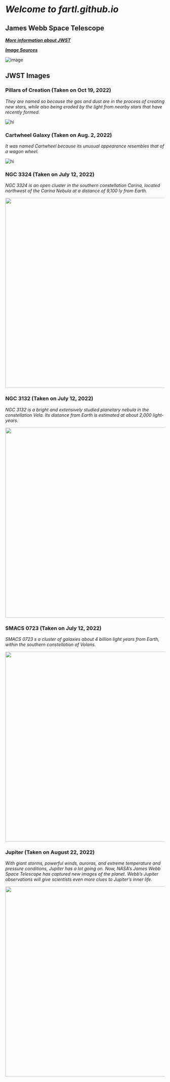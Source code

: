 # ***Welcome to fartl.github.io***

## **James Webb Space Telescope**
***[More information about JWST](https://g.co/kgs/vRB2kD)***

***[Image Sources](https://www.nasa.gov/)***

![image](https://user-images.githubusercontent.com/118233145/203187592-9f9ef1dc-c121-4750-8fc0-2b1ef164b1ad.png)

## **JWST Images**

### Pillars of Creation (Taken on Oct 19, 2022)
*They are named so because the gas and dust are in the process of creating new stars, while also being eroded by the light from nearby stars that have recently formed.*

![hi](https://user-images.githubusercontent.com/118233145/203186229-7f4fee38-8011-4e25-a8fc-d2274159f424.png)

### Cartwheel Galaxy (Taken on Aug. 2, 2022)
*It was named Cartwheel because its unusual appearance resembles that of a wagon wheel.*

![hi](https://user-images.githubusercontent.com/118233145/203453106-6569a104-d09e-4c7c-8aab-b534dc3780d3.png)

### NGC 3324 (Taken on July 12, 2022)
*NGC 3324 is an open cluster in the southern constellation Carina, located northwest of the Carina Nebula at a distance of 9,100 ly from Earth.*

<img src="https://user-images.githubusercontent.com/118233145/203453808-9aed993d-7515-4a91-b887-f58712622abb.png" width="600">

### NGC 3132 (Taken on July 12, 2022)
*NGC 3132 is a bright and extensively studied planetary nebula in the constellation Vela. Its distance from Earth is estimated at about 2,000 light-years.*

<img src="https://user-images.githubusercontent.com/118233145/203454460-8feaef68-ab1f-407d-ac6e-6467da685719.png" width ="600">

### SMACS 0723 (Taken on July 12, 2022)
*SMACS 0723 s a cluster of galaxies about 4 billion light years from Earth, within the southern constellation of Volans.*

<img src="https://user-images.githubusercontent.com/118233145/203454996-c69389fc-a418-4b34-a324-b12527710044.png" width ="600">

### Jupiter (Taken on August 22, 2022)
*With giant storms, powerful winds, auroras, and extreme temperature and pressure conditions, Jupiter has a lot going on. Now, NASA’s James Webb Space Telescope has captured new images of the planet. Webb’s Jupiter observations will give scientists even more clues to Jupiter’s inner life.*

<img src="https://user-images.githubusercontent.com/118233145/203675559-a95dfda2-00d1-4149-afef-67ec2d1d936d.png" width ="600">
